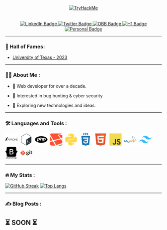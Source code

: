 <div align="center">
  <a href="https://tryhackme.com/p/b4zb0z"><img src="https://tryhackme-badges.s3.amazonaws.com/b4zb0z.png" alt="TryHackMe"></a>
</div>
  
<br />
<br />

<div id="badges"  align="center">
  <a href="https://www.linkedin.com/in/bigzooooz/">
    <img src="https://img.shields.io/badge/LinkedIn-blue?style=for-the-badge&logo=linkedin&logoColor=white" alt="LinkedIn Badge"/>
  </a>
  <a href="https://www.twitter.com/b4zb0z">
    <img src="https://img.shields.io/badge/Twitter-blue?style=for-the-badge&logo=twitter&logoColor=white" alt="Twitter Badge"/>
  </a> 
  <a href="https://www.openbugbounty.org/researchers/b4zb0z/">
    <img src="https://img.shields.io/badge/OpenBugBounty-blue?style=for-the-badge&logo=openbugbounty&logoColor=white" alt="OBB Badge"/>
  </a> 
  <a href="https://hackerone.com/b4zb0z">
    <img src="https://img.shields.io/badge/HackerOne-blue?style=for-the-badge&logo=hackerone&logoColor=white" alt="H1 Badge"/>
  </a> 
  <a href="https://abdulaziz-d.com/">
    <img src="https://img.shields.io/badge/Personal_Website-blue?style=for-the-badge" alt="Personal Badge"/>
  </a>  
 
</div>

---

### 🥇 Hall of Fames:
 - [University of Texas - 2023](https://security.utexas.edu/hall-of-fame)

---

### :man_technologist: About Me :
- :telescope: Web developer for over a decade.

- :bug: Interested in bug hunting & cyber security

- :seedling: Exploring new technologies and ideas.
---

### :hammer_and_wrench: Languages and Tools :
<div>
  <img src="https://github.com/devicons/devicon/raw/master/icons/apache/apache-plain-wordmark.svg" title="Apache" **alt="Apache" width="40" height="40"/>&nbsp;
  <img src="https://github.com/devicons/devicon/raw/master/icons/bash/bash-plain.svg" title="Bash" **alt="Bash" width="40" height="40"/>&nbsp;
  <img src="https://github.com/devicons/devicon/raw/master/icons/php/php-plain.svg" title="PHP" **alt="PHP" width="40" height="40"/>&nbsp;
  <img src="https://github.com/devicons/devicon/raw/master/icons/laravel/laravel-plain.svg" title="Laravel" **alt="Laravel" width="40" height="40"/>&nbsp;
  <img src="https://github.com/devicons/devicon/raw/master/icons/python/python-plain.svg" title="Python" **alt="Python" width="40" height="40"/>&nbsp;
  <img src="https://github.com/devicons/devicon/blob/master/icons/css3/css3-plain-wordmark.svg"  title="CSS3" alt="CSS" width="40" height="40"/>&nbsp;
  <img src="https://github.com/devicons/devicon/blob/master/icons/html5/html5-original.svg" title="HTML5" alt="HTML" width="40" height="40"/>&nbsp;
  <img src="https://github.com/devicons/devicon/blob/master/icons/javascript/javascript-original.svg" title="JavaScript" alt="JavaScript" width="40" height="40"/>&nbsp;
  <img src="https://github.com/devicons/devicon/blob/master/icons/mysql/mysql-original-wordmark.svg" title="MySQL"  alt="MySQL" width="40" height="40"/>&nbsp;
  <img src="https://github.com/devicons/devicon/blob/master/icons/tailwindcss/tailwindcss-plain.svg" title="tailwindcss" alt="tailwindcss" width="40" height="40"/>&nbsp;
  <img src="https://github.com/devicons/devicon/raw/master/icons/bootstrap/bootstrap-plain-wordmark.svg" title="Bootstrap" **alt="Bootstrap" width="40" height="40"/>&nbsp;
  <img src="https://github.com/devicons/devicon/blob/master/icons/git/git-original-wordmark.svg" title="Git" **alt="Git" width="40" height="40"/>
  
</div>

---

### :fire: My Stats :

[![GitHub Streak](http://github-readme-streak-stats.herokuapp.com?user=bigzooooz&theme=great-gatsby&background=000000)](https://git.io/streak-stats)
[![Top Langs](https://github-readme-stats.vercel.app/api?username=bigzooooz&theme=great-gatsby)](https://github.com/anuraghazra/github-readme-stats)

---

### :writing_hand: Blog Posts :
## :hourglass_flowing_sand: SOON :hourglass_flowing_sand:
